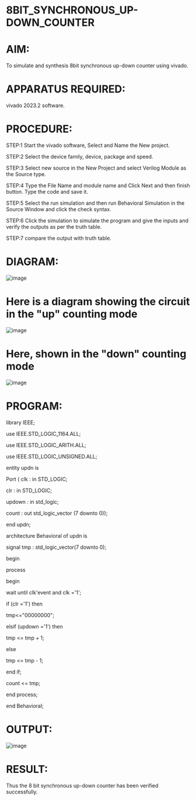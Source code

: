 # 8BIT_SYNCHRONOUS_UP-DOWN_COUNTER
# AIM: 
To simulate and synthesis 8bit synchronous up-down counter  using vivado. 
# APPARATUS REQUIRED: 
vivado 2023.2 software. 
# PROCEDURE: 
STEP:1 Start the vivado software, Select and Name the New project. 

STEP:2 Select the device family, device, package and speed. 

STEP:3 Select new source in the New Project and select Verilog Module as the Source type. 

STEP:4 Type the File Name and module name and Click Next and then finish button. Type the code and save it. 

STEP:5 Select the run simulation and then run Behavioral Simulation in the Source Window and click the check syntax. 

STEP:6 Click the simulation to simulate the program and give the inputs and verify the outputs as per the truth table. 

STEP:7 compare the output with truth table.
# DIAGRAM:
![image](https://github.com/RESMIRNAIR/8BIT_SYNCHRONOUS_UP-DOWN_COUNTER/assets/154305926/e1af47bf-e77f-446e-9fe0-e0ca3d1a7cfd)
# Here is a diagram showing the circuit in the "up" counting mode
![image](https://github.com/RESMIRNAIR/8BIT_SYNCHRONOUS_UP-DOWN_COUNTER/assets/154305926/8a6dd34b-5226-4d93-9bff-d87ab85aeabc)
# Here, shown in the "down" counting mode
![image](https://github.com/RESMIRNAIR/8BIT_SYNCHRONOUS_UP-DOWN_COUNTER/assets/154305926/9a30ebd6-6692-48d0-b64b-41b896d6de4a)
# PROGRAM:
library IEEE;

use IEEE.STD_LOGIC_1164.ALL;

use IEEE.STD_LOGIC_ARITH.ALL;

use IEEE.STD_LOGIC_UNSIGNED.ALL;

entity updn is

Port ( clk : in STD_LOGIC;
    
clr : in STD_LOGIC;
           
updown : in std_logic;
           
count : out std_logic_vector (7 downto 0));

end updn;

architecture Behavioral of updn is

signal tmp : std_logic_vector(7 downto 0);


begin

process

begin

wait until clk'event and clk ='1';

if (clr ='1') then

tmp<="00000000";

elsif (updown ='1') then

tmp <= tmp + 1;

else

tmp <= tmp - 1;


end if;

count <= tmp;

end process;

end Behavioral;
# OUTPUT:
![image](https://github.com/padhmapriya06/8BIT_SYNCHRONOUS_UP-DOWN_COUNTER/assets/160568779/32ee3fef-723e-4376-92a7-5cfa91dfb073)

# RESULT:
Thus the 8 bit synchronous up-down counter has been verified successfully.
